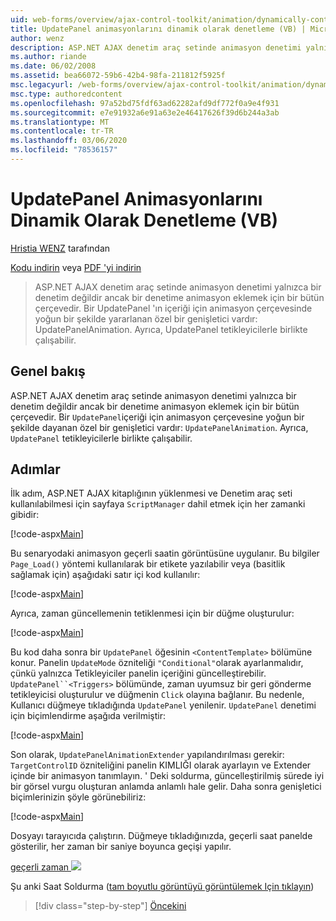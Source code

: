 ```yaml
---
uid: web-forms/overview/ajax-control-toolkit/animation/dynamically-controlling-updatepanel-animations-vb
title: UpdatePanel animasyonlarını dinamik olarak denetleme (VB) | Microsoft Docs
author: wenz
description: ASP.NET AJAX denetim araç setinde animasyon denetimi yalnızca bir denetim değildir ancak bir denetime animasyon eklemek için bir bütün çerçevedir. Bir... öğesinin içeriği için
ms.author: riande
ms.date: 06/02/2008
ms.assetid: bea66072-59b6-42b4-98fa-211812f5925f
msc.legacyurl: /web-forms/overview/ajax-control-toolkit/animation/dynamically-controlling-updatepanel-animations-vb
msc.type: authoredcontent
ms.openlocfilehash: 97a52bd75fdf63ad62282afd9df772f0a9e4f931
ms.sourcegitcommit: e7e91932a6e91a63e2e46417626f39d6b244a3ab
ms.translationtype: MT
ms.contentlocale: tr-TR
ms.lasthandoff: 03/06/2020
ms.locfileid: "78536157"
---
```

# <a name="dynamically-controlling-updatepanel-animations-vb"></a>UpdatePanel Animasyonlarını Dinamik Olarak Denetleme (VB)

[Hristia WENZ](https://github.com/wenz) tarafından

[Kodu indirin](https://download.microsoft.com/download/9/3/f/93f8daea-bebd-4821-833b-95205389c7d0/UpdatePanelAnimation2.vb.zip) veya [PDF 'yi indirin](https://download.microsoft.com/download/b/6/a/b6ae89ee-df69-4c87-9bfb-ad1eb2b23373/updatepanelanimation2VB.pdf)

> ASP.NET AJAX denetim araç setinde animasyon denetimi yalnızca bir denetim değildir ancak bir denetime animasyon eklemek için bir bütün çerçevedir. Bir UpdatePanel 'ın içeriği için animasyon çerçevesinde yoğun bir şekilde yararlanan özel bir genişletici vardır: UpdatePanelAnimation. Ayrıca, UpdatePanel tetikleyicilerle birlikte çalışabilir.

## <a name="overview"></a>Genel bakış

ASP.NET AJAX denetim araç setinde animasyon denetimi yalnızca bir denetim değildir ancak bir denetime animasyon eklemek için bir bütün çerçevedir. Bir `UpdatePanel`içeriği için animasyon çerçevesine yoğun bir şekilde dayanan özel bir genişletici vardır: `UpdatePanelAnimation`. Ayrıca, `UpdatePanel` tetikleyicilerle birlikte çalışabilir.

## <a name="steps"></a>Adımlar

İlk adım, ASP.NET AJAX kitaplığının yüklenmesi ve Denetim araç seti kullanılabilmesi için sayfaya `ScriptManager` dahil etmek için her zamanki gibidir:

[!code-aspx[Main](dynamically-controlling-updatepanel-animations-vb/samples/sample1.aspx)]

Bu senaryodaki animasyon geçerli saatin görüntüsüne uygulanır. Bu bilgiler `Page_Load()` yöntemi kullanılarak bir etikete yazılabilir veya (basitlik sağlamak için) aşağıdaki satır içi kod kullanılır:

[!code-aspx[Main](dynamically-controlling-updatepanel-animations-vb/samples/sample2.aspx)]

Ayrıca, zaman güncellemenin tetiklenmesi için bir düğme oluşturulur:

[!code-aspx[Main](dynamically-controlling-updatepanel-animations-vb/samples/sample3.aspx)]

Bu kod daha sonra bir `UpdatePanel` öğesinin `<ContentTemplate>` bölümüne konur. Panelin `UpdateMode` özniteliği `"Conditional"`olarak ayarlanmalıdır, çünkü yalnızca Tetikleyiciler panelin içeriğini güncelleştirebilir. `UpdatePanel``<Triggers>` bölümünde, zaman uyumsuz bir geri gönderme tetikleyicisi oluşturulur ve düğmenin `Click` olayına bağlanır. Bu nedenle, Kullanıcı düğmeye tıkladığında `UpdatePanel` yenilenir. `UpdatePanel` denetimi için biçimlendirme aşağıda verilmiştir:

[!code-aspx[Main](dynamically-controlling-updatepanel-animations-vb/samples/sample4.aspx)]

Son olarak, `UpdatePanelAnimationExtender` yapılandırılması gerekir: `TargetControlID` özniteliğini panelin KIMLIĞI olarak ayarlayın ve Extender içinde bir animasyon tanımlayın. ' Deki soldurma, güncelleştirilmiş sürede iyi bir görsel vurgu oluşturan anlamda anlamlı hale gelir. Daha sonra genişletici biçimlerinizin şöyle görünebiliriz:

[!code-aspx[Main](dynamically-controlling-updatepanel-animations-vb/samples/sample5.aspx)]

Dosyayı tarayıcıda çalıştırın. Düğmeye tıkladığınızda, geçerli saat panelde gösterilir, her zaman bir saniye boyunca geçişi yapılır.

[geçerli zaman ![](dynamically-controlling-updatepanel-animations-vb/_static/image2.png)](dynamically-controlling-updatepanel-animations-vb/_static/image1.png)

Şu anki Saat Soldurma ([tam boyutlu görüntüyü görüntülemek Için tıklayın](dynamically-controlling-updatepanel-animations-vb/_static/image3.png))

> [!div class="step-by-step"]
> [Öncekini](animating-an-updatepanel-control-vb.md)
